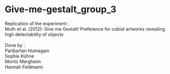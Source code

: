 # Give-me-gestalt_group_3
Replication of the experiment :<br />
Muth et al. (2012): Give me Gestalt! Preference for cubist artworks revealing high detectability of objects <br />
<br />
Done by :<br />
Paribartan Humagain <br />
Sophie Kühne <br />
Moritz Mergheim <br />
Hannah Feldmann<br />

